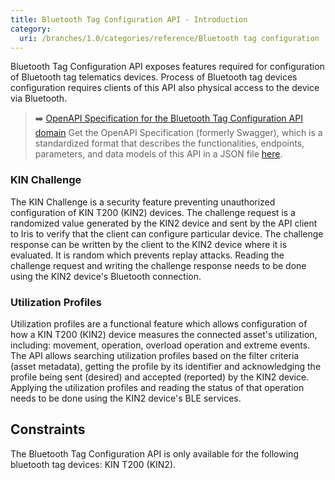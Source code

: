 ```yaml
---
title: Bluetooth Tag Configuration API - Introduction
category:
  uri: /branches/1.0/categories/reference/Bluetooth tag configuration
---
```


Bluetooth Tag Configuration API exposes features required for configuration of Bluetooth tag telematics devices.
Process of Bluetooth tag devices configuration requires clients of this API also physical access to the device via Bluetooth.

> ➡️ [OpenAPI Specification for the Bluetooth Tag Configuration API domain](https://developers.trackunit.com/openapi/bluetooth-tag-configuration.json)
> Get the OpenAPI Specification (formerly Swagger), which is a standardized format that describes the functionalities, endpoints, parameters, and data models of this API in a JSON file [here](https://developers.trackunit.com/openapi/bluetooth-tag-configuration.json).

### KIN Challenge

The KIN Challenge is a security feature preventing unauthorized configuration of KIN T200 (KIN2) devices.
The challenge request is a randomized value generated by the KIN2 device and sent by the API client to Iris to verify that the client can configure particular device.
The challenge response can be written by the client to the KIN2 device where it is evaluated.
It is random which prevents replay attacks.
Reading the challenge request and writing the challenge response needs to be done using the KIN2 device's Bluetooth connection.

### Utilization Profiles

Utilization profiles are a functional feature which allows configuration of how a KIN T200 (KIN2) device measures the connected
asset's utilization, including: movement, operation, overload operation and extreme events.
The API allows searching utilization profiles based on the filter criteria (asset metadata), getting the profile by its identifier
and acknowledging the profile being sent (desired) and accepted (reported) by the KIN2 device.
Applying the utilization profiles and reading the status of that operation needs to be done using the KIN2 device's BLE services.

## Constraints

The Bluetooth Tag Configuration API is only available for the following bluetooth tag devices: KIN T200 (KIN2).
